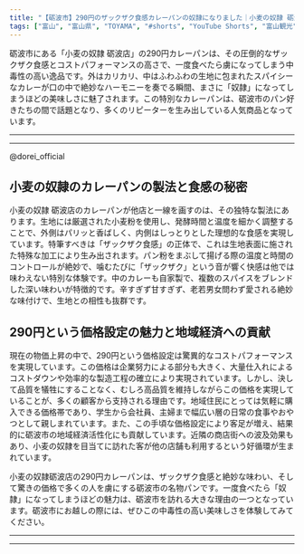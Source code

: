 ```yaml
---
title: "【砺波市】290円のザックザク食感カレーパンの奴隷になりました｜小麦の奴隷 砺波店"
tags: ["富山", "富山県", "TOYAMA", "#shorts", "YouTube Shorts", "富山観光", "富山旅行", "北陸観光", "砺波市", "チューリップ", "夜高祭", "グルメ", "スイーツ", "富山県の観光スポット", "富山県でおすすめの場所", "富山県の見どころ"]
---
```


砺波市にある「小麦の奴隷 砺波店」の290円カレーパンは、その圧倒的なザックザク食感とコストパフォーマンスの高さで、一度食べたら虜になってしまう中毒性の高い逸品です。外はカリカリ、中はふわふわの生地に包まれたスパイシーなカレーが口の中で絶妙なハーモニーを奏でる瞬間、まさに「奴隷」になってしまうほどの美味しさに魅了されます。この特別なカレーパンは、砺波市のパン好きたちの間で話題となり、多くのリピーターを生み出している人気商品となっています。

---

<!-- 🎥 YouTube動画埋め込み -->
<!-- No YouTube URL provided -->

---

@dorei_official

## 小麦の奴隷のカレーパンの製法と食感の秘密

小麦の奴隷 砺波店のカレーパンが他店と一線を画すのは、その独特な製法にあります。生地には厳選された小麦粉を使用し、発酵時間と温度を細かく調整することで、外側はパリッと香ばしく、内側はしっとりとした理想的な食感を実現しています。特筆すべきは「ザックザク食感」の正体で、これは生地表面に施された特殊な加工により生み出されます。パン粉をまぶして揚げる際の温度と時間のコントロールが絶妙で、噛むたびに「ザックザク」という音が響く快感は他では味わえない特別な体験です。中のカレーも自家製で、複数のスパイスをブレンドした深い味わいが特徴的です。辛すぎず甘すぎず、老若男女問わず愛される絶妙な味付けで、生地との相性も抜群です。

## 290円という価格設定の魅力と地域経済への貢献

現在の物価上昇の中で、290円という価格設定は驚異的なコストパフォーマンスを実現しています。この価格は企業努力による部分も大きく、大量仕入れによるコストダウンや効率的な製造工程の確立により実現されています。しかし、決して品質を犠牲にすることなく、むしろ高品質を維持しながらこの価格を実現していることが、多くの顧客から支持される理由です。地域住民にとっては気軽に購入できる価格帯であり、学生から会社員、主婦まで幅広い層の日常の食事やおやつとして親しまれています。また、この手頃な価格設定により客足が増え、結果的に砺波市の地域経済活性化にも貢献しています。近隣の商店街への波及効果もあり、小麦の奴隷を目当てに訪れた客が他の店舗も利用するという好循環が生まれています。

小麦の奴隷砺波店の290円カレーパンは、ザックザク食感と絶妙な味わい、そして驚きの価格で多くの人を虜にする砺波市の名物パンです。一度食べたら「奴隷」になってしまうほどの魅力は、砺波市を訪れる大きな理由の一つとなっています。砺波市にお越しの際には、ぜひこの中毒性の高い美味しさを体験してみてください。

---

<!-- 🗺 Googleマップ（自動表示: page.tsxで地域名から自動生成） -->

<!-- 📍 宿泊リンク（自動表示: page.tsxで地域別リンクを自動生成）
     - タイトルから地域名を抽出
     - JTB / 楽天トラベル / じゃらん / 一休.com 対応
     - 環境変数でプロバイダー切替可能
-->

<!-- 📚 関連記事（自動表示: page.tsxで同カテゴリから2件自動選択） -->

<!-- 🏷️ タグ（自動表示: page.tsxで記事最下部に自動配置） -->

---

<!--
【記事文字数ルール】
- 基本文字数: 最低1000文字以上
- 推奨文字数: 1000〜1500文字（スマホ読みやすさ最優先）
- 上限なし: 情報量的に必要な場合は1500文字や2000文字を超えても良い
- 判断基準: 読者にとって価値ある情報を過不足なく提供できる文字数

【記事構成の最終形】
1. タイトル・動画・本文
2. まとめ
3. Googleマップ（見出しなし、マップのみ自動表示）
4. **宿泊リンク（地域別自動生成）** ← 2025年10月7日追加
5. 関連記事（H3、同カテゴリから2件自動選択）
6. タグ（記事最下部に自動表示）
7. ナビゲーションボタン

【宿泊リンクシステム仕様】
- タイトルから地域名を自動抽出（【〇〇市】形式優先）
- 北陸地方地域辞書: 富山/石川/福井の主要都市対応
- 対応プロバイダー: JTB（既定）/ 楽天トラベル / じゃらん / 一休.com
- 環境変数で切替: NEXT_PUBLIC_DEFAULT_TRAVEL_PROVIDER
- URLテンプレート: 地域名自動エンコード + アフィリエイトID挿入
- 配置位置: Googleマップ直後、関連記事より前

【自動生成セクション】
※以下はpage.tsxで自動生成されるため、記事本文には含めない
- Googleマップ: タイトル【】内の地域名から生成
- 宿泊リンク: 地域名抽出 → Deeplink生成 → スタイル適用
- 関連記事: 同カテゴリから2件を自動選択・リンク化
- タグ: 記事データから最下部に自動配置

【削除済みセクション】
※アクセス方法・周辺情報・公式リンクセクションは不要（2025年10月5日削除）

【AdSense・アフィリエイト】
- Google AdSense: 全ページ自動読み込み（layout.tsx）
- アフィリエイトスクリプト: AffilScript（layout.tsx）
- data-affil属性での動的リンク変換機能あり（現在は宿泊リンクで代替）

【最終更新】2025年10月7日 - 地域別宿泊リンク自動生成システム実装
-->
